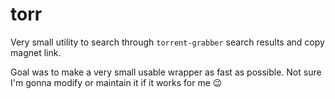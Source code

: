 # torr

Very small utility to search through `torrent-grabber` search results and copy magnet link. 

Goal was to make a very small usable wrapper as fast as possible. Not sure I'm gonna modify or maintain it if it works for me 😉